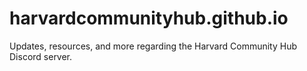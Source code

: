 # harvardcommunityhub.github.io
Updates, resources, and more regarding the Harvard Community Hub Discord server. 
